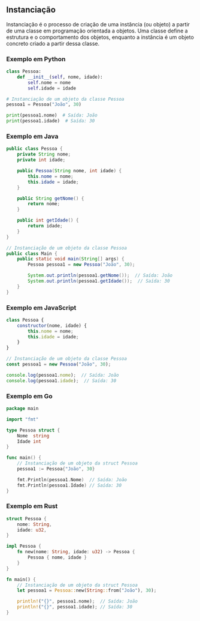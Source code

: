 ## Instanciação

Instanciação é o processo de criação de uma instância (ou objeto) a partir de uma classe em programação orientada a objetos. Uma classe define a estrutura e o comportamento dos objetos, enquanto a instância é um objeto concreto criado a partir dessa classe.

### Exemplo em Python

```python
class Pessoa:
    def __init__(self, nome, idade):
        self.nome = nome
        self.idade = idade

# Instanciação de um objeto da classe Pessoa
pessoa1 = Pessoa("João", 30)

print(pessoa1.nome)  # Saída: João
print(pessoa1.idade)  # Saída: 30
```

### Exemplo em Java

```java
public class Pessoa {
    private String nome;
    private int idade;

    public Pessoa(String nome, int idade) {
        this.nome = nome;
        this.idade = idade;
    }

    public String getNome() {
        return nome;
    }

    public int getIdade() {
        return idade;
    }
}

// Instanciação de um objeto da classe Pessoa
public class Main {
    public static void main(String[] args) {
        Pessoa pessoa1 = new Pessoa("João", 30);

        System.out.println(pessoa1.getNome());  // Saída: João
        System.out.println(pessoa1.getIdade());  // Saída: 30
    }
}
```

### Exemplo em JavaScript

```javascript
class Pessoa {
    constructor(nome, idade) {
        this.nome = nome;
        this.idade = idade;
    }
}

// Instanciação de um objeto da classe Pessoa
const pessoa1 = new Pessoa("João", 30);

console.log(pessoa1.nome);  // Saída: João
console.log(pessoa1.idade);  // Saída: 30
```

### Exemplo em Go

```go
package main

import "fmt"

type Pessoa struct {
    Nome  string
    Idade int
}

func main() {
    // Instanciação de um objeto da struct Pessoa
    pessoa1 := Pessoa{"João", 30}

    fmt.Println(pessoa1.Nome)  // Saída: João
    fmt.Println(pessoa1.Idade) // Saída: 30
}
```


### Exemplo em Rust

```rust
struct Pessoa {
    nome: String,
    idade: u32,
}

impl Pessoa {
    fn new(nome: String, idade: u32) -> Pessoa {
        Pessoa { nome, idade }
    }
}

fn main() {
    // Instanciação de um objeto da struct Pessoa
    let pessoa1 = Pessoa::new(String::from("João"), 30);

    println!("{}", pessoa1.nome);  // Saída: João
    println!("{}", pessoa1.idade); // Saída: 30
}
```

